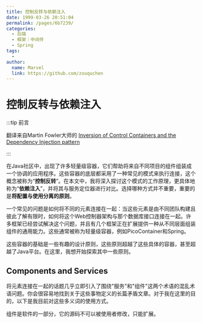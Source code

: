 ```yaml
---
title: 控制反转与依赖注入
date: 1999-03-26 20:51:04
permalink: /pages/6b7239/
categories:
  - 后端
  - 框架｜中间件
  - Spring
tags:
  - 
author: 
  name: Marvel
  link: https://github.com/zouquchen
---
```

# 控制反转与依赖注入

:::tip 前言

翻译来自Martin Fowler大师的 [Inversion of Control Containers and the Dependency Injection pattern](https://www.martinfowler.com/articles/injection.html)

:::

在Java社区中，出现了许多轻量级容器，它们帮助将来自不同项目的组件组装成一个协调的应用程序。这些容器的底层都采用了一种常见的模式来执行连接，这个概念被称为“**控制反转**”。在本文中，我将深入探讨这个模式的工作原理，更具体地称为“**依赖注入**”，并将其与服务定位器进行对比。选择哪种方式并不重要，重要的是**将配置与使用分离的原则**。

一个常见的问题是如何将不同的元素连接在一起：当这些元素是由不同团队构建且彼此了解有限时，如何将这个Web控制器架构与那个数据库接口连接在一起。许多框架已经尝试解决这个问题，并且有几个框架正在扩展提供一种从不同层面组装组件的通用能力。这些通常被称为轻量级容器，例如PicoContainer和Spring。

这些容器的基础是一些有趣的设计原则，这些原则超越了这些具体的容器，甚至超越了Java平台。在这里，我想开始探索其中一些原则。

## Components and Services

将元素连接在一起的话题几乎立即引入了围绕"服务"和"组件"这两个术语的混乱术语问题。你会很容易地找到关于这些事物定义的长篇矛盾文章。对于我在这里的目的，以下是我目前对这些多义词的使用方式。

组件是软件的一部分，它的源码不可以被使用者修改，只能扩展。
